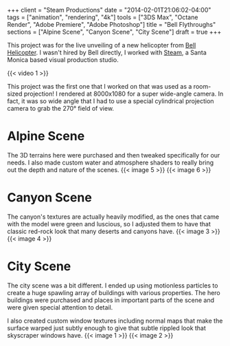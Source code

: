 +++
client = "Steam Productions"
date = "2014-02-01T21:06:02-04:00"
tags = ["animation", "rendering", "4k"]
tools = ["3DS Max", "Octane Render", "Adobe Premiere", "Adobe Photoshop"]
title = "Bell Flythroughs"
sections = ["Alpine Scene", "Canyon Scene", "City Scene"]
draft = true
+++

This project was for the live unveiling of a new helicopter from [Bell Helicopter](http://www.bellhelicopter.com/). I wasn't hired by Bell directly, I worked with [Steam](http://www.steamshow.com/), a Santa Monica based visual production studio.<!--more-->

{{< video 1 >}}

This project was the first one that I worked on that was used as a room-sized projection! I rendered at 8000x1080 for a super wide-angle camera. In fact, it was so wide angle that I had to use a special cylindrical projection camera to grab the 270° field of view.

# Alpine Scene
The 3D terrains here were purchased and then tweaked specifically for our needs. I also made custom water and atmosphere shaders to really bring out the depth and nature of the scenes.
{{< image 5 >}}
{{< image 6 >}}

# Canyon Scene
The canyon's textures are actually heavily modified, as the ones that came with the model were green and luscious, so I adjusted them to have that classic red-rock look that many deserts and canyons have.
{{< image 3 >}}
{{< image 4 >}}

# City Scene
 The city scene was a bit different. I ended up using motionless particles to create a huge spawling array of buildings with various properties. The hero buildings were purchased and places in important parts of the scene and were given special attention to detail.

 I also created custom window textures including normal maps that make the surface warped just subtly enough to give that subtle rippled look that skyscraper windows have.
{{< image 1 >}}
{{< image 2 >}}

